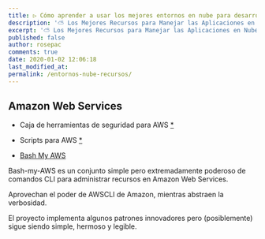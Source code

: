 ```yaml
---
title: ▷ Cómo aprender a usar los mejores entornos en nube para desarrollar 👨‍💻 
description: '⛅ Los Mejores Recursos para Manejar las Aplicaciones en Nube'
excerpt: '⛅ Los Mejores Recursos para Manejar las Aplicaciones en Nube'
published: false
author: rosepac
comments: true
date: 2020-01-02 12:06:18
last_modified_at: 
permalink: /entornos-nube-recursos/
---
```


## Amazon Web Services

* Caja de herramientas de seguridad para AWS [*](https://zoph.me/posts/2019-12-16-aws-security-toolbox/)
* Scripts para AWS [*](https://news.ycombinator.com/item?id=21918584)

* [Bash My AWS](https://bash-my-aws.org/)

Bash-my-AWS es un conjunto simple pero extremadamente poderoso de comandos CLI para administrar recursos en Amazon Web Services.

Aprovechan el poder de AWSCLI de Amazon, mientras abstraen la verbosidad.

El proyecto implementa algunos patrones innovadores pero (posiblemente) sigue siendo simple, hermoso y legible.